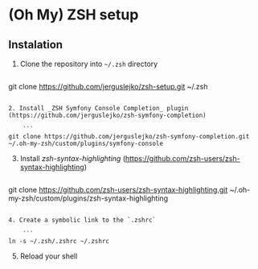 # (Oh My) ZSH setup

## Instalation

1. Clone the repository into `~/.zsh` directory

    ```
git clone https://github.com/jerguslejko/zsh-setup.git ~/.zsh
```

2. Install _ZSH Symfony Console Completion_ plugin (https://github.com/jerguslejko/zsh-symfony-completion)

    ```
git clone https://github.com/jerguslejko/zsh-symfony-completion.git ~/.oh-my-zsh/custom/plugins/symfony-console
```

3. Install _zsh-syntax-highlighting_ (https://github.com/zsh-users/zsh-syntax-highlighting)

    ```
git clone https://github.com/zsh-users/zsh-syntax-highlighting.git ~/.oh-my-zsh/custom/plugins/zsh-syntax-highlighting
```

4. Create a symbolic link to the `.zshrc`

    ```
ln -s ~/.zsh/.zshrc ~/.zshrc
```

5. Reload your shell
